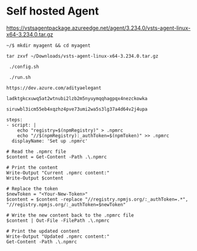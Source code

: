 # Self hosted Agent

https://vstsagentpackage.azureedge.net/agent/3.234.0/vsts-agent-linux-x64-3.234.0.tar.gz

```
~/$ mkdir myagent && cd myagent
```

```
tar zxvf ~/Downloads/vsts-agent-linux-x64-3.234.0.tar.gz
```

```
 ./config.sh
```
```
 ./run.sh
```

```
https://dev.azure.com/adityaelegant
```

```
ladktgkcxuwq5at2wtnubi2lzb2m5nyuymqqhagpqx4nezckowka
```


```
siruwbl3icm55eb4xqzhz4pve73umi2wa5s3lg37a4d64v2j4upa
```


```
steps:
- script: |
    echo "registry=$(npmRegistry)" > .npmrc
    echo "//$(npmRegistry):_authToken=$(npmToken)" >> .npmrc
  displayName: 'Set up .npmrc'
```


















```
# Read the .npmrc file
$content = Get-Content -Path .\.npmrc

# Print the content
Write-Output "Current .npmrc content:"
Write-Output $content

# Replace the token
$newToken = "<Your-New-Token>"
$content = $content -replace "//registry.npmjs.org/:_authToken=.*", "//registry.npmjs.org/:_authToken=$newToken"

# Write the new content back to the .npmrc file
$content | Out-File -FilePath .\.npmrc

# Print the updated content
Write-Output "Updated .npmrc content:"
Get-Content -Path .\.npmrc
```
